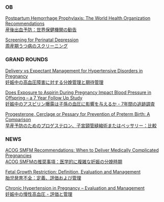 ### OB
[Postpartum Hemorrhage Prophylaxis: The World Health Organization Recommendations  
産後出血予防：世界保健機関の勧告](OB/Postpartum_Hemorrhage_Prophylaxis.md)

[Screening for Perinatal Depression  
周産期うつ病のスクリーニング](OB/Screening_for_Perinatal.md)

### GRAND ROUNDS
[Delivery vs Expectant Management for Hypertensive Disorders in Pregnancy  
妊娠中の高血圧障害に対する分娩管理と期待管理](GRANDROUNDS/Delivery_vs_Expectant.md)

[Does Exposure to Aspirin During Pregnancy Impact Blood Pressure in Offspring – a 7 Year Follow Up Study  
妊娠中のアスピリン曝露は子孫の血圧に影響を与えるか - 7年間の追跡調査](GRANDROUNDS/Does_Exposure_to.md)

[Progesterone, Cerclage or Pessary for Prevention of Preterm Birth: A Comparison  
早産予防のためのプロゲステロン、子宮頸管縫縮術またはペッサリー：比較](GRANDROUNDS/Progesterone_Cerclage_or.md)

### NEWS
[ACOG SMFM Recommendations: When to Deliver Medically Complicated Pregnancies  
ACOG SMFMの推奨事項：医学的に複雑な妊娠の分娩時期](NEWS/ACOG_SMFM_Recommendations.md)

[Fetal Growth Restriction: Definition, Evaluation and Management  
胎児発育不全：定義、評価および管理](NEWS/Fetal_Growth_Restriction.md)

[Chronic Hypertension in Pregnancy – Evaluation and Management  
妊娠中の慢性高血圧 - 評価と管理](NEWS/Chronic_Hypertension_in.md)
